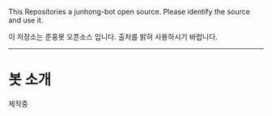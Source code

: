 This Repositories a junhong-bot open source. Please identify the source and use it.

이 저장소는 준홍봇 오픈소스 입니다. 출처를 밝혀 사용하시기 바랍니다.

<hr/>

봇 소개
=========

제작중
